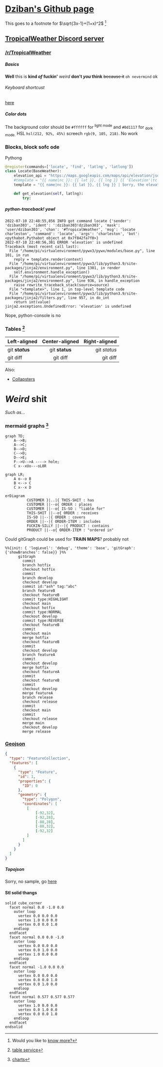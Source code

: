 # [Dziban's Github page](https://github.com/dziban303)
This goes to a footnote for $\sqrt{3x-1}+(1+x)^2$ [^1]
## [TropicalWeather Discord server](https://discord.gg/tropicalweather)
### [/r/TropicalWeather](https://tropicalweather.reddit.com)

[^1]: Would you like to [know more?](https://docs.github.com/en/get-started/writing-on-github/working-with-advanced-formatting/writing-mathematical-expressions)

##### Basics
**Well** this is **kind _of_ fuckin'** *weird* __don't *you* think__ ~~because it~~ `oh nevermind` ok                

###### Keyboard shortcust
[here](https://docs.github.com/en/get-started/using-github/keyboard-shortcuts)

##### Color dots
The background color should be `#ffffff` for <sup>light mode</sup> and `#0d1117` for <sub>dork mode.</sub> HSL `hsl(212, 92%, 45%)` screech `rgb(9, 105, 218)`. No work

### Blocks, block sofc ode

Pythong
```python
@register(commands=['locate', 'find', 'latlng', 'latlong'])
class Locate(BaseWeather):
    elevation_api = "https://maps.googleapis.com/maps/api/elevation/json"
    #template = "{{ name|nc }}: {{ lat }}, {{ lng }} {{ 'Elevation'|tc }}: {{ elevation|int }}m ({{ elevation_ft|int }}ft)"
    template = "{{ name|nc }}: {{ lat }}, {{ lng }} | Sorry, the elevation shit is broken"

    def get_elevation(self, latlng):
        try:
```

##### python-traceback! yowl

```python-traceback
2022-07-10 22:48:55,856 INFO got command locate {'sender': 'dziban303', 'ident': ':dziban303!dziban303', 'mask': 'user/dziban303', 'chan': '#TropicalWeather', 'msg': 'locate charleston', 'command': 'locate', 'args': 'charleston', 'bot': <pythabot.Pythabot object at 0x7f842fa7f0>}
2022-07-10 22:48:56,381 ERROR 'elevation' is undefined
Traceback (most recent call last):
  File "/home/pi/virtualenvironment/pywx3/pywx/modules/base.py", line 101, in run
    reply = template.render(context)
  File "/home/pi/virtualenvironment/pywx3/lib/python3.9/site-packages/jinja2/environment.py", line 1301, in render
    self.environment.handle_exception()
  File "/home/pi/virtualenvironment/pywx3/lib/python3.9/site-packages/jinja2/environment.py", line 936, in handle_exception
    raise rewrite_traceback_stack(source=source)
  File "<template>", line 1, in top-level template code
  File "/home/pi/virtualenvironment/pywx3/lib/python3.9/site-packages/jinja2/filters.py", line 957, in do_int
    return int(value)
jinja2.exceptions.UndefinedError: 'elevation' is undefined
```

Nope, python-console is no

### Tables [^2]

[^2]:[table service](https://docs.github.com/en/get-started/writing-on-github/working-with-advanced-formatting/organizing-information-with-tables)

| Left-aligned | Center-aligned | Right-aligned |
| :---         |     :---:      |          ---: |
| git **st*****at*****us**   | git **status**     | git *status*    |
| git diff     | git diff       | git diff      |

Also:
* [Collapsters](https://docs.github.com/en/get-started/writing-on-github/working-with-advanced-formatting/organizing-information-with-collapsed-sections)

# **_Weird_ shit**
_Such as..._
### mermaid graphs [^3]

[^3]: [charts](https://docs.github.com/en/get-started/writing-on-github/working-with-advanced-formatting/creating-diagrams#creating-mermaid-diagrams)

```mermaid
graph TD;
    A-->B;
    A-->C;
    B-->D;
    C-->D;
    D-->E;
    F-->U-->A ----> hole;
    C x--xUo---oL8R
```

```mermaid
graph LR;
    A o--o B
    B <--> C
    C x--x D
```

```mermaid
erDiagram
          CUSTOMER }|..|{ THIS-SHIT : has
          CUSTOMER ||--o{ ORDER : places
          CUSTOMER ||--o{ IS-SO : "liable for"
          THIS-SHIT ||--o{ ORDER : receives
          IS-SO ||--|{ ORDER : covers
          ORDER ||--|{ ORDER-ITEM : includes
          FUCKIN-SILLY ||--|{ PRODUCT : contains
          PRODUCT ||--o{ ORDER-ITEM : "ordered in"
```

Could gitGraph could be used for **TRAIN MAPS**? probably not
```mermaid
%%{init: { 'logLevel': 'debug', 'theme': 'base', 'gitGraph': {'showBranches': false}} }%%
      gitGraph
        commit
        branch hotfix
        checkout hotfix
        commit
        branch develop
        checkout develop
        commit id:"ash" tag:"abc"
        branch featureB
        checkout featureB
        commit type:HIGHLIGHT
        checkout main
        checkout hotfix
        commit type:NORMAL
        checkout develop
        commit type:REVERSE
        checkout featureB
        commit
        checkout main
        merge hotfix
        checkout featureB
        commit
        checkout develop
        branch featureA
        commit
        checkout develop
        merge hotfix
        checkout featureA
        commit
        checkout featureB
        commit
        checkout develop
        merge featureA
        branch release
        checkout release
        commit
        checkout main
        commit
        checkout release
        merge main
        checkout develop
        merge release
```

### [Geojson](https://docs.github.com/en/get-started/writing-on-github/working-with-advanced-formatting/creating-diagrams#using-geojson)

```geojson
{
  "type": "FeatureCollection",
  "features": [
    {
      "type": "Feature",
      "id": 1,
      "properties": {
        "ID": 0
      },
      "geometry": {
        "type": "Polygon",
        "coordinates": [
          [
              [-92,32],
              [-92,28],
              [-88,28],
              [-88,32],
              [-92,32]
          ]
        ]
      }
    }
  ]
}
```
##### Topojson
Sorry, no sample, go [here](https://docs.github.com/en/get-started/writing-on-github/working-with-advanced-formatting/creating-diagrams#using-topojson)

#### Stl solid thangs

```stl
solid cube_corner
  facet normal 0.0 -1.0 0.0
    outer loop
      vertex 0.0 0.0 0.0
      vertex 1.0 0.0 0.0
      vertex 0.0 0.0 1.0
    endloop
  endfacet
  facet normal 0.0 0.0 -1.0
    outer loop
      vertex 0.0 0.0 0.0
      vertex 0.0 1.0 0.0
      vertex 1.0 0.0 0.0
    endloop
  endfacet
  facet normal -1.0 0.0 0.0
    outer loop
      vertex 0.0 0.0 0.0
      vertex 0.0 0.0 1.0
      vertex 0.0 1.0 0.0
    endloop
  endfacet
  facet normal 0.577 0.577 0.577
    outer loop
      vertex 1.0 0.0 0.0
      vertex 0.0 1.0 0.0
      vertex 0.0 0.0 1.0
    endloop
  endfacet
endsolid
```
